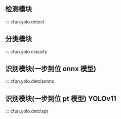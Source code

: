 ## 检测模块
::: cfun.yolo.detect





## 分类模块
::: cfun.yolo.classify

    
## 识别模块(一步到位 onnx 模型)

::: cfun.yolo.detclsonnx
            

## 识别模块(一步到位 pt 模型) YOLOv11

::: cfun.yolo.detclspt
